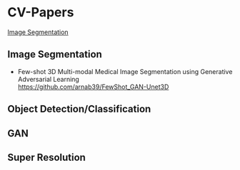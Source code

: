 # CV-Papers
[Image Segmentation](#ImageSegmentation)

## Image Segmentation
* Few-shot 3D Multi-modal Medical Image Segmentation using Generative Adversarial Learning  
  https://github.com/arnab39/FewShot_GAN-Unet3D

## Object Detection/Classification

## GAN

## Super Resolution
